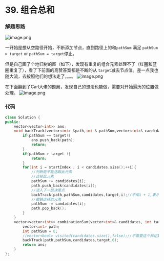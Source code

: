 #  39. 组合总和

### 解题思路
![image.png](https://pic.leetcode-cn.com/1649129754-xcZFfQ-image.png)

一开始是想从空路径开始，不断添加节点，直到路径上的和`pathSum` 满足 `pathSum > target` or `pathSum = target`停止。

但是自己画了个地归树的图（如下），发现有重复的组合元素处理不了（红圈和蓝圈重复了），看了下前面的高赞答案都是不断的从 `target`减去节点值。差一点我也随大流，去按照他们的想法走了。。。。
![image.png](https://pic.leetcode-cn.com/1649129541-UtcbdL-image.png)

在下面翻到了Carl大佬的[题解](https://leetcode-cn.com/problems/combination-sum/solution/dai-ma-sui-xiang-lu-dai-ni-xue-tou-hui-s-7tum/)，发现自己的想法也能做，需要对开始遍历的位置做处理。
![image.png](https://pic.leetcode-cn.com/1649129668-SYGUJp-image.png)


### 代码

```cpp
class Solution {
public:
    vector<vector<int>> ans;
    void backTrack(vector<int> &path,int & pathSum,vector<int>& candidates,int & target,int startIndex){
        if(pathSum == target){
            ans.push_back(path);
            return;
        }
        if(pathSum > target ){
            return;
        }
        for(int i = startIndex ; i < candidates.size();++i){
            //判断能不能选取此元素
            //选择此元素
            pathSum += candidates[i];
            path.push_back(candidates[i]);
            //进入下一层决策点
            backTrack(path,pathSum,candidates,target,i);//不用i + 1,表示可以重复读取当前的元素。
            //撤销选择的元素
            pathSum -= candidates[i];
            path.pop_back();
        }
    }
    vector<vector<int>> combinationSum(vector<int>& candidates, int target) {
        vector<int> path;
        int pathSum = 0;
        //vector<bool> visited(candidates.size(),false);//不需要这个标记数组了。
        backTrack(path,pathSum,candidates,target,0);
        return ans;
    }
};
```
